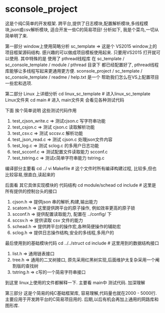 # sconsole_project
   这是个纯C简单的开发框架. 跨平台,提供了日志模块,配置解析模块,多线程模块,json或csv解析模块, 适合开发一些C的简易项目!
分析如下, 我是个菜鸟,一切从简单明了来.

第一部分 window上使用简略分析
  sc_template => 这是个 VS2015 window上的项目框架源码结构. 感兴趣的可以做成项目模板使用起来.
只要用VS2015 打开就可以使用.
  其中特殊的是 使用了 pthread线程库 在 sc_template / sc_console_template / module / pthread  目录下
  都已经配置好了, pthread线程库能够让多线程写起来更通用更方便.
  sconsole_project / sc_template / sc_console_template / readme / help.txt 是一个 帮助我们怎么在VS上配置项目一些宏和选项.


第二部分 Linux 上详细分析
  cd linux_sc_template  # 进入linux_sc_template  Linux文件夹
  cd main # 进入 main文件夹 会看见各种测试代码
  
  下面 挨个简单说明 这些测试代码作用 
  1. test_cjson_write.c => 测试cjson.c 写字符串功能
  2. test_csjon.c => 测试 cjson.c 读取解析功能
  3. test_csv.c => 测试 sccsv.c 解析功能
  4. test_json_read.c => 测试 cjson.c 处理json文件内容
  5. test_log.c => 测试 sclog.c 的多用户日志功能
  6. test_scconf.c => 测试配置文件读取能力 scconf.c
  7. test_tstring.c => 测试c简单字符串能力 tstring.c
  
  编译部分主要看 
  cd ../
  vi Makefile # 这个文件时所有编译构建过程, 比较多,但也比较容易,很直白,读起来的

  后面看 其它具体实现模块的 代码结构
  cd module/schead
  cd include # 这里是所有提供的控制台头的接口
  1. cjson.h => 提供json 串的解析,构建,输出能力
  2. scatom.h => 这里提供跨平台的原子操作, 例如效率更高的原子锁
  3. scconf.h => 提供配置读取能力, 配置在 ../config/ 下
  4. sccsv.h => 提供读取 csv 文件的能力
  5. schead.h => 提供跨平台的操作宏,各种简便操作的辅助宏
  6. sclog.h => 提供日志操作结构,安全的多线程,多用户的
  
  最后使用到的基础模块代码
  cd ../../struct
  cd include # 这里用到的数据结构接口
  1. list.h => 通用链表接口
  2. tree.h => 通用的二叉树接口, 原先采用红黑树实现,后面维护太复杂采用一个阉割版的查找树
  3. tstring.h => c写的一个简易字符串接口

  到这里 linux上使用的文件都解释一下. 主要看 main中 测试代码. 加深理解

第三部分
  这是个简易的纯C基础框架库, 容易理解,代码量也就在2000 - 5000行. 主要应用于开发跨平台的C简易项目用的.
后期,以后有机会再加上通用的网路库和图形库.
